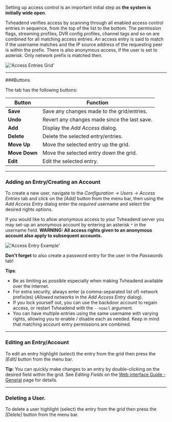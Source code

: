 Setting up access control is an important initial step as **the system
is initially wide open**. 

Tvheadend verifies access by scanning through all enabled access control
entries in sequence, from the top of the list to the bottom. The permission
flags, streaming profiles, DVR config profiles, channel tags and so on are
combined for all matching access entries. An access entry is said to match
if the username matches and the IP source address of the requesting peer
is within the prefix. There is also anonymous access, if the user is set
to asterisk. Only network prefix is matched then.

!['Access Entries Grid'](docresources/accessentriesgrid.png)

---

###Buttons

The tab has the following buttons:

Button                 | Function
-----------------------|-------------------
**Save**               | Save any changes made to the grid/entries.
**Undo**               | Revert any changes made since the last save.
**Add**                | Display the *Add Access* dialog.
**Delete**             | Delete the selected entry/entries.
**Move Up**            | Move the selected entry up the grid.
**Move Down**          | Move the selected entry down the grid.
**Edit**               | Edit the selected entry.

---

### Adding an Entry/Creating an Account

To create a new user, navigate to the *Configuration -> Users -> Access Entries*
tab and click on the *[Add]* button from the menu bar, then using the 
*Add Access Entry* dialog enter the *required* username and select the 
desired rights options. 

If you would like to allow anonymous access to your Tvheadend 
server you may set-up an anonymous account by entering an asterisk `*` 
in the username field. **WARNING: All access rights given to an anonymous account also
apply to subsequent accounts.**

!['Access Entry Example'](docresources/accessentriesnewuser.png)

**Don't forget** to also create a password entry for the user in the 
*Passwords* tab!

**Tips**:
* Be as limiting as possible especially when making Tvheadend available over the internet.
* For extra security, always enter (a comma-separated list of) network prefix(es) (*Allowed networks* in the *Add Access Entry* dialog).
* If you lock yourself out, you can use the backdoor account to regain access, or restart Tvheadend with the `--noacl` argument.
* You can have multiple entries using the same username with varying rights, allowing you to enable / disable each as needed. Keep in mind that matching account entry permissions are combined.

---

### Editing an Entry/Account

To edit an entry highlight (select) the entry from the grid then press 
the *[Edit]* button from the menu bar.

**Tip**: You can quickly make changes to an entry by double-clicking on 
the desired field within the grid. See *Editing Fields* on the [Web interface Guide - General](webui_general) 
page for details.

---

### Deleting a User.

To delete a user highlight (select) the entry from the grid then press
the *[Delete]* button from the menu bar.

